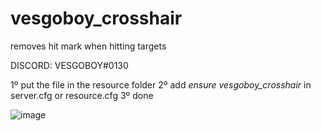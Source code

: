 # vesgoboy_crosshair

removes hit mark when hitting targets

DISCORD: VESGOBOY#0130

1º put the file in the resource folder
2º add *ensure vesgoboy_crosshair* in server.cfg or resource.cfg
3º done

![image](https://user-images.githubusercontent.com/10102323/201794992-65ba773d-c935-4be4-b191-ab4a39924373.png)
